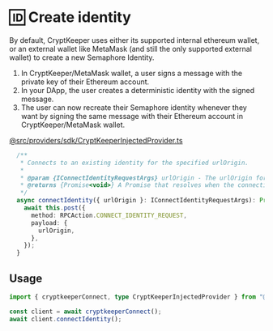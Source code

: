 # 🆔 Create identity

By default, CryptKeeper uses either its supported internal ethereum wallet, or an external wallet like MetaMask (and still the only supported external wallet) to create a new Semaphore Identity.

1. In CryptKeeper/MetaMask wallet, a user signs a message with the private key of their Ethereum account.
2. In your DApp, the user creates a deterministic identity with the signed message.
3. The user can now recreate their Semaphore identity whenever they want by signing the same message with their Ethereum account in CryptKeeper/MetaMask wallet.

&#x20;[@src/providers/sdk/CryptKeeperInjectedProvider.ts](https://github.com/CryptKeeperZK/crypt-keeper-extension/blob/29b211bae48573f0212ce280fdcc2c4a5932394b/packages/providers/src/sdk/CryptKeeperInjectedProvider.ts#L197-L210)

```ts
  /**
   * Connects to an existing identity for the specified urlOrigin.
   *
   * @param {IConnectIdentityRequestArgs} urlOrigin - The urlOrigin for which to connect to an identity.
   * @returns {Promise<void>} A Promise that resolves when the connection is complete.
   */
  async connectIdentity({ urlOrigin }: IConnectIdentityRequestArgs): Promise<void> {
    await this.post({
      method: RPCAction.CONNECT_IDENTITY_REQUEST,
      payload: {
        urlOrigin,
      },
    });
  }
```

## Usage

```ts
import { cryptkeeperConnect, type CryptKeeperInjectedProvider } from "@cryptkeeperzk/providers";

const client = await cryptkeeperConnect();
await client.connectIdentity();
```
